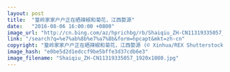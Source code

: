 ```yaml
---
layout: post
title:  "篁岭家家户户正在晒辣椒和菊花，江西婺源"
date:   "2016-08-06 16:00:00 +0800"
image_url: "http://cn.bing.com/az/hprichbg/rb/Shaiqiu_ZH-CN11319335057_1920x1080.jpg"
link: "/search?q=%e7%ab%8b%e7%a7%8b&form=hpcapt&mkt=zh-cn"
copyright: "篁岭家家户户正在晒辣椒和菊花，江西婺源 (© Xinhua/REX Shutterstock)"
image_hash: "e0be5d2d1edccf9be5bffe3d37cdb6e3"
image_filename: "Shaiqiu_ZH-CN11319335057_1920x1080.jpg"
---
```


